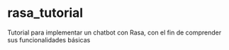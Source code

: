 # rasa_tutorial
Tutorial para implementar un chatbot con Rasa, con el fin de comprender sus funcionalidades básicas
